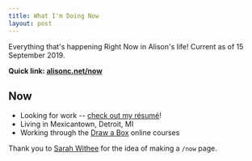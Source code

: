 ```yaml
---
title: What I'm Doing Now
layout: post
---
```


Everything that's happening Right Now in Alison's life! Current as of 15 September 2019.

**Quick link: [alisonc.net/now](https://alisonc.net/now)**

Now
---

- Looking for work -- [check out my résumé](/resume)!
- Living in Mexicantown, Detroit, MI
- Working through the [Draw a Box](https://drawabox.com) online courses

Thank you to [Sarah Withee](https://sarahwithee.com/now) for the idea of making a `/now` page.
